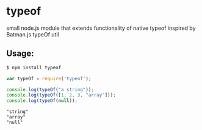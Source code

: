 # typeof

small node.js module that extends functionality of native typeof
inspired by Batman.js typeOf util

## Usage:

```bash
$ npm install typeof
```

```javascript
var typeOf = require('typeof');

console.log(typeOf("a string"));
console.log(typeOf([1, 2, 3, "array"]));
console.log(typeOf(null));
```

```
"string"
"array"
"null"
```
